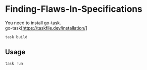 # Finding-Flaws-In-Specifications

You need to install go-task.  
go-task[https://taskfile.dev/installation/]

```
task build
```

## Usage

```
task run
```
